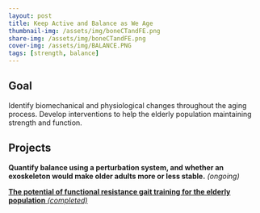 ```yaml
---
layout: post
title: Keep Active and Balance as We Age
thumbnail-img: /assets/img/boneCTandFE.png
share-img: /assets/img/boneCTandFE.png
cover-img: /assets/img/BALANCE.PNG
tags: [strength, balance]
---
```


## Goal

Identify biomechanical and physiological changes throughout the aging process. Develop interventions to help the elderly population maintaining strength and function.


## Projects

**Quantify balance using a perturbation system, and whether an exoskeleton would make older adults more or less stable.** *(ongoing)*

[**The potential of functional resistance gait training for the elderly population** *(completed)*]()




